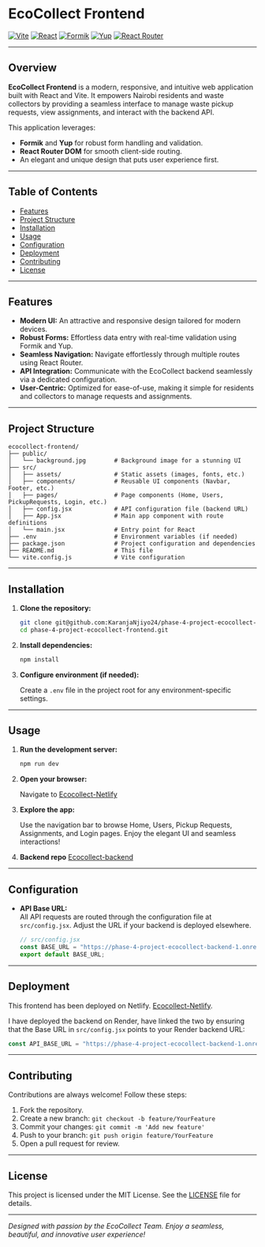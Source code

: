# EcoCollect Frontend

[![Vite](https://img.shields.io/badge/Vite-4.x-646CFF?logo=vite)](https://vitejs.dev/)
[![React](https://img.shields.io/badge/React-18.x-61DAFB?logo=react)](https://reactjs.org/)
[![Formik](https://img.shields.io/badge/Formik-2.x-FF685D)](https://formik.org/)
[![Yup](https://img.shields.io/badge/Yup-0.32.x-FFC107)](https://github.com/jquense/yup)
[![React Router](https://img.shields.io/badge/React_Router-6.x-CA4245)](https://reactrouter.com/)

---

## Overview

**EcoCollect Frontend** is a modern, responsive, and intuitive web application built with React and Vite. It empowers Nairobi residents and waste collectors by providing a seamless interface to manage waste pickup requests, view assignments, and interact with the backend API.

This application leverages:
- **Formik** and **Yup** for robust form handling and validation.
- **React Router DOM** for smooth client-side routing.
- An elegant and unique design that puts user experience first.

---

## Table of Contents

- [Features](#features)
- [Project Structure](#project-structure)
- [Installation](#installation)
- [Usage](#usage)
- [Configuration](#configuration)
- [Deployment](#deployment)
- [Contributing](#contributing)
- [License](#license)

---

## Features

- **Modern UI:** An attractive and responsive design tailored for modern devices.
- **Robust Forms:** Effortless data entry with real-time validation using Formik and Yup.
- **Seamless Navigation:** Navigate effortlessly through multiple routes using React Router.
- **API Integration:** Communicate with the EcoCollect backend seamlessly via a dedicated configuration.
- **User-Centric:** Optimized for ease-of-use, making it simple for residents and collectors to manage requests and assignments.

---

## Project Structure

```plaintext
ecocollect-frontend/
├── public/
│   └── background.jpg        # Background image for a stunning UI
├── src/
│   ├── assets/               # Static assets (images, fonts, etc.)
│   ├── components/           # Reusable UI components (Navbar, Footer, etc.)
│   ├── pages/                # Page components (Home, Users, PickupRequests, Login, etc.)
│   ├── config.jsx            # API configuration file (backend URL)
│   ├── App.jsx               # Main app component with route definitions
│   └── main.jsx              # Entry point for React
├── .env                      # Environment variables (if needed)
├── package.json              # Project configuration and dependencies
├── README.md                 # This file
└── vite.config.js            # Vite configuration
```

---

## Installation

1. **Clone the repository:**

   ```bash
   git clone git@github.com:KaranjaNjiyo24/phase-4-project-ecocollect-frontend.git
   cd phase-4-project-ecocollect-frontend.git
   ```

2. **Install dependencies:**

   ```bash
   npm install
   ```

3. **Configure environment (if needed):**

   Create a `.env` file in the project root for any environment-specific settings.

---

## Usage

1. **Run the development server:**

   ```bash
   npm run dev
   ```

2. **Open your browser:**

   Navigate to [Ecocollect-Netlify](https://frabjous-malasada-68fd76.netlify.app/)

3. **Explore the app:**

   Use the navigation bar to browse Home, Users, Pickup Requests, Assignments, and Login pages. Enjoy the elegant UI and seamless interactions!

4. **Backend repo**
   [Ecocollect-backend](https://github.com/KaranjaNjiyo24/phase-4-project-ecocollect-backend)

---

## Configuration

- **API Base URL:**  
  All API requests are routed through the configuration file at `src/config.jsx`. Adjust the URL if your backend is deployed elsewhere.

  ```jsx
  // src/config.jsx
  const BASE_URL = "https://phase-4-project-ecocollect-backend-1.onrender.com/";
  export default BASE_URL;
  ```

---

## Deployment

This frontend has been deployed on Netlify. [Ecocollect-Netlify](https://frabjous-malasada-68fd76.netlify.app/).

I have deployed the backend on Render, have linked the two by ensuring that the Base URL in `src/config.jsx` points to your Render backend URL:

```jsx
const API_BASE_URL = "https://phase-4-project-ecocollect-backend-1.onrender.com/";
```

---

## Contributing

Contributions are always welcome! Follow these steps:

1. Fork the repository.
2. Create a new branch: `git checkout -b feature/YourFeature`
3. Commit your changes: `git commit -m 'Add new feature'`
4. Push to your branch: `git push origin feature/YourFeature`
5. Open a pull request for review.

---

## License

This project is licensed under the MIT License. See the [LICENSE](LICENSE) file for details.

---

*Designed with passion by the EcoCollect Team. Enjoy a seamless, beautiful, and innovative user experience!*
